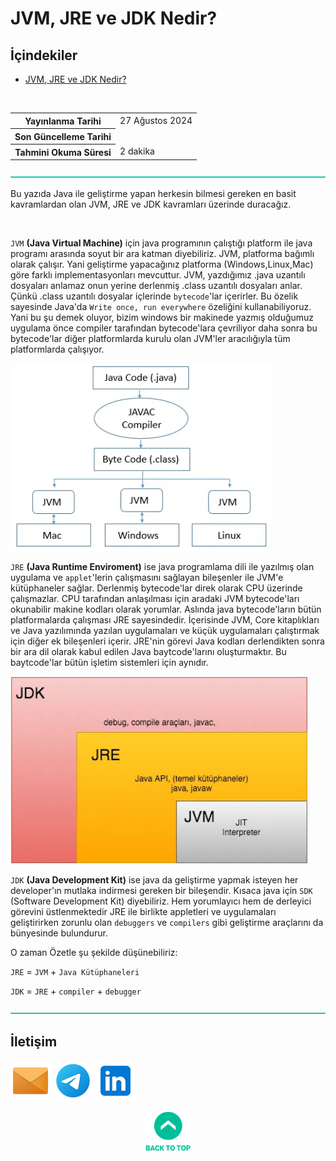 # JVM, JRE ve JDK Nedir?

## İçindekiler

- [JVM, JRE ve JDK Nedir?](#jvm-jre-ve-jdk-nedir)

<br>

<table>
  <tr>
    <th>Yayınlanma Tarihi</th>
    <td>27 Ağustos 2024</td>
  </tr>
  <tr>
    <th>Son Güncelleme Tarihi</th>
    <td></td>
  </tr>
  <tr>
    <th>Tahmini Okuma Süresi</th>
    <td>2 dakika</td>
  </tr>
</table>


![—————————————————————————————————————————————————](../../../Readme%20Resources/Line.png)

Bu yazıda Java ile geliştirme yapan herkesin bilmesi gereken en basit kavramlardan olan JVM, JRE ve JDK kavramları üzerinde duracağız.

<br>

`JVM` **(Java Virtual Machine)** için java programının çalıştığı platform ile java programı arasında soyut bir ara katman diyebiliriz.
JVM, platforma bağımlı olarak çalışır. Yani geliştirme yapacağınız platforma (Windows,Linux,Mac) göre farklı implementasyonları mevcuttur.
JVM, yazdığımız .java uzantılı dosyaları anlamaz onun yerine derlenmiş .class uzantılı dosyaları anlar. Çünkü .class uzantılı dosyalar
içlerinde `bytecode`'lar içerirler. Bu özelik sayesinde Java'da `Write once, run everywhere` özeliğini kullanabiliyoruz. Yani bu şu demek oluyor,
bizim windows bir makinede yazmış olduğumuz uygulama önce compiler tarafından bytecode'lara çevriliyor daha sonra bu bytecode'lar diğer platformlarda
kurulu olan JVM'ler aracılığıyla tüm platformlarda çalışıyor.

<img src="./Resources/1.webp" alt="JVM Çalışma Prensibi" height="300"/>

<br>

`JRE` **(Java Runtime Enviroment)** ise java programlama dili ile yazılmış olan uygulama ve `applet`'lerin çalışmasını sağlayan bileşenler ile JVM'e kütüphaneler sağlar.
Derlenmiş bytecode'lar direk olarak CPU üzerinde çalışmazlar. CPU tarafından anlaşılması için aradaki JVM bytecode'ları okunabilir makine kodları olarak yorumlar.
Aslında java bytecode'ların bütün platformalarda çalışması JRE sayesindedir. İçerisinde JVM, Core kitaplıkları ve Java yazılımında yazılan uygulamaları
ve küçük uygulamaları çalıştırmak için diğer ek bileşenleri içerir. JRE'nin görevi Java kodları derlendikten sonra bir ara dil olarak kabul edilen
Java baytcode'larını oluşturmaktır. Bu baytcode'lar bütün işletim sistemleri için aynıdır.

<img src="./Resources/2.webp" alt="JDK - JRE - JVM Genel Resim" height="300"/>

<br>

`JDK` **(Java Development Kit)** ise java da geliştirme yapmak isteyen her developer'ın mutlaka indirmesi gereken bir bileşendir.
Kısaca java için `SDK` (Software Development Kit) diyebiliriz. Hem yorumlayıcı hem de derleyici görevini üstlenmektedir
JRE ile birlikte appletleri ve uygulamaları geliştirirken zorunlu olan `debuggers` ve `compilers` gibi geliştirme araçlarını da bünyesinde bulundurur.

O zaman Özetle şu şekilde düşünebiliriz:

`JRE` = `JVM` + `Java Kütüphaneleri`

`JDK` = `JRE` + `compiler` + `debugger`


![—————————————————————————————————————————————————](../../../Readme%20Resources/Line.png)

## İletişim

<a href="mailto:info@mustafatoktas.com"             ><img src="../../../Readme Resources/Contact/Mail.png"     alt="Mail"     width="64"/></a>
<a href="https://t.me/mustafatoktas00"              ><img src="../../../Readme Resources/Contact/Telegram.png" alt="Telegram" width="64"/></a>
<a href="https://www.linkedin.com/in/mustafatoktas/"><img src="../../../Readme Resources/Contact/LinkedIn.png" alt="LinkedIn" width="64"/></a>

<div align="center">
  <a href="#jvm-jre-ve-jdk-nedir"><img src="../../../Readme Resources/Back to Top.png" alt="Back to Top" height="64"/></a>
</div>
